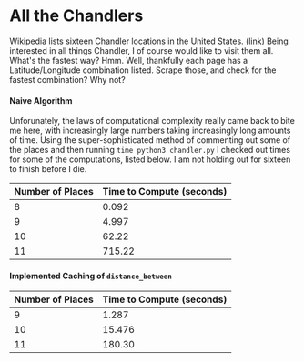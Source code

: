 # All the Chandlers

Wikipedia lists sixteen Chandler locations in the United States. ([link](https://en.wikipedia.org/wiki/Chandler#Places)) Being interested in all things Chandler, I of course would like to visit them all. What's the fastest way? Hmm. Well, thankfully each page has a Latitude/Longitude combination listed. Scrape those, and check for the fastest combination? Why not?

#### Naive Algorithm

Unforunately, the laws of computational complexity really came back to bite me here, with increasingly large numbers taking increasingly long amounts of time. Using the super-sophisticated method of commenting out some of the places and then running `time python3 chandler.py` I checked out times for some of the computations, listed below. I am not holding out for sixteen to finish before I die.

Number of Places | Time to Compute (seconds)
--- | ---
8 | 0.092
9 | 4.997
10 | 62.22
11 | 715.22

#### Implemented Caching of `distance_between`

Number of Places | Time to Compute (seconds)
--- | ---
9  | 1.287
10 | 15.476
11 | 180.30